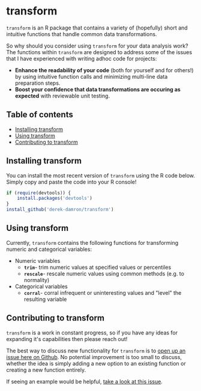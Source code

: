 # transform
`transform` is an R package that contains a variety of (hopefully) short and intuitive functions that handle common data transformations.

So why should you consider using `transform` for your data analysis work?  The functions within `transform` are designed to address some of the issues that I have experienced with writing adhoc code for projects:

+ **Enhance the readability of your code** (both for yourself and for others!) by using intuitive function calls and minimizing multi-line data preparation steps.
+ **Boost your confidence that data transformations are occuring as expected** with reviewable unit testing.

## Table of contents
+ [Installing transform](#installing-transform)
+ [Using transform](#using-transform)
+ [Contributing to transform](#contributing-to-transform)

## Installing transform

You can install the most recent version of `transform` using the R code below.  Simply copy and paste the code into your R console!

```r
if (require(devtools)) {
    install.packages('devtools')
}
install_github('derek-damron/transform')
```

## Using transform

Currently, `transform` contains the following functions for transforming numeric and categorical variables:

+ Numeric variables
    + **`trim`**- trim numeric values at specified values or percentiles
    + **`rescale`**- rescale numeric values using common methods (e.g. to normality)
+ Categorical variables
    + **`corral`**- corral infrequent or uninteresting values and "level" the resulting variable

## Contributing to transform

`transform` is a work in constant progress, so if you have any ideas for expanding it's capabilities then please reach out!  

The best way to discuss new functionality for `transform` is to <a href="https://github.com/derek-damron/transform/issues/new" target="_blank">open up an issue here on Github</a>.  No potential improvement is too small to discuss, whether the idea is simply adding a new option to an existing function or creating a new function entirely.

If seeing an example would be helpful, <a href="https://github.com/derek-damron/transform/issues/1" target="_blank">take a look at this issue</a>.
